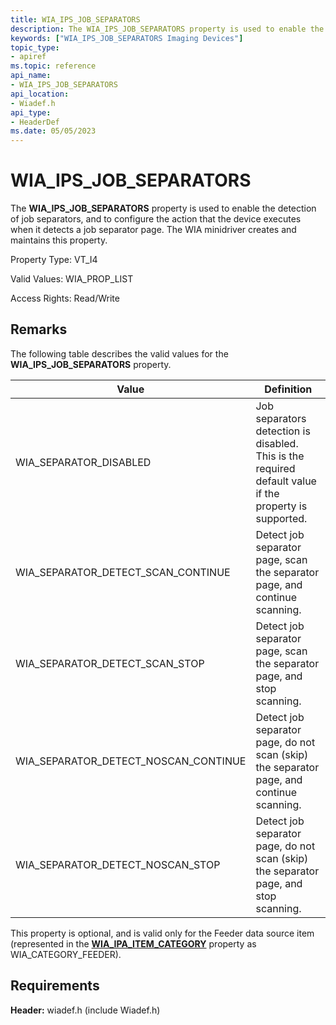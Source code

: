 ```yaml
---
title: WIA_IPS_JOB_SEPARATORS
description: The WIA_IPS_JOB_SEPARATORS property is used to enable the detection of job separators, and to configure the action that the device executes when it detects a job separator page. The WIA minidriver creates and maintains this property.
keywords: ["WIA_IPS_JOB_SEPARATORS Imaging Devices"]
topic_type:
- apiref
ms.topic: reference
api_name:
- WIA_IPS_JOB_SEPARATORS
api_location:
- Wiadef.h
api_type:
- HeaderDef
ms.date: 05/05/2023
---
```


# WIA_IPS_JOB_SEPARATORS

The **WIA_IPS_JOB_SEPARATORS** property is used to enable the detection of job separators, and to configure the action that the device executes when it detects a job separator page. The WIA minidriver creates and maintains this property.

Property Type: VT_I4

Valid Values: WIA_PROP_LIST

Access Rights: Read/Write

## Remarks

The following table describes the valid values for the **WIA_IPS_JOB_SEPARATORS** property.

| Value | Definition |
|--|--|
| WIA_SEPARATOR_DISABLED | Job separators detection is disabled. This is the required default value if the property is supported. |
| WIA_SEPARATOR_DETECT_SCAN_CONTINUE | Detect job separator page, scan the separator page, and continue scanning. |
| WIA_SEPARATOR_DETECT_SCAN_STOP | Detect job separator page, scan the separator page, and stop scanning. |
| WIA_SEPARATOR_DETECT_NOSCAN_CONTINUE | Detect job separator page, do not scan (skip) the separator page, and continue scanning. |
| WIA_SEPARATOR_DETECT_NOSCAN_STOP | Detect job separator page, do not scan (skip) the separator page, and stop scanning. |

This property is optional, and is valid only for the Feeder data source item (represented in the [**WIA_IPA_ITEM_CATEGORY**](wia-ipa-item-category.md) property as WIA_CATEGORY_FEEDER).

## Requirements

**Header:** wiadef.h (include Wiadef.h)
